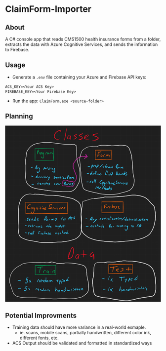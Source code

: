 # ClaimForm-Importer

## About
A C# console app that reads CMS1500 health insurance forms from a folder, extracts the data with Azure Cognitive Services, and sends the information to Firebase.

## Usage
- Generate a `.env` file containing your Azure and Firebase API keys:
```env
ACS_KEY=<Your ACS Key>
FIREBASE_KEY=<Your Firebase Key>
```
- Run the app:
`ClaimForm.exe <source-folder>`

## Planning
<img src="whiteboard.png">

## Potential Improvments
- Training data should have more variance in a real-world exmaple. 
  - ie. scans, mobile scans, partially handwritten, different color ink, different fonts, etc.
- ACS Output should be validated and formatted in standardized ways
